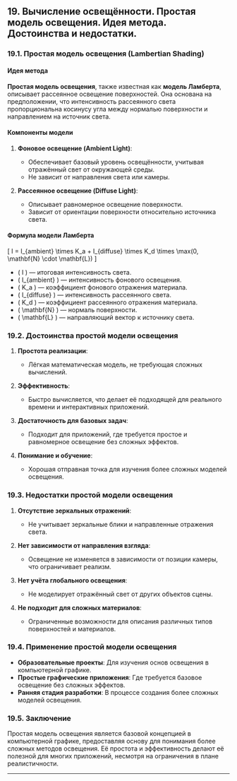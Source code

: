 
## 19. Вычисление освещённости. Простая модель освещения. Идея метода. Достоинства и недостатки.

### 19.1. Простая модель освещения (Lambertian Shading)

#### Идея метода

**Простая модель освещения**, также известная как **модель Ламберта**, описывает рассеянное освещение поверхностей. Она основана на предположении, что интенсивность рассеянного света пропорциональна косинусу угла между нормалью поверхности и направлением на источник света.

#### Компоненты модели

1. **Фоновое освещение (Ambient Light)**:
    - Обеспечивает базовый уровень освещённости, учитывая отражённый свет от окружающей среды.
    - Не зависит от направления света или камеры.

2. **Рассеянное освещение (Diffuse Light)**:
    - Описывает равномерное освещение поверхности.
    - Зависит от ориентации поверхности относительно источника света.

#### Формула модели Ламберта

\[
I = I_{ambient} \times K_a + I_{diffuse} \times K_d \times \max(0, \mathbf{N} \cdot \mathbf{L})
\]

- \( I \) — итоговая интенсивность света.
- \( I_{ambient} \) — интенсивность фонового освещения.
- \( K_a \) — коэффициент фонового отражения материала.
- \( I_{diffuse} \) — интенсивность рассеянного света.
- \( K_d \) — коэффициент рассеянного отражения материала.
- \( \mathbf{N} \) — нормаль поверхности.
- \( \mathbf{L} \) — направляющий вектор к источнику света.

### 19.2. Достоинства простой модели освещения

1. **Простота реализации**:
    - Лёгкая математическая модель, не требующая сложных вычислений.

2. **Эффективность**:
    - Быстро вычисляется, что делает её подходящей для реального времени и интерактивных приложений.

3. **Достаточность для базовых задач**:
    - Подходит для приложений, где требуется простое и равномерное освещение без сложных эффектов.

4. **Понимание и обучение**:
    - Хорошая отправная точка для изучения более сложных моделей освещения.

### 19.3. Недостатки простой модели освещения

1. **Отсутствие зеркальных отражений**:
    - Не учитывает зеркальные блики и направленные отражения света.

2. **Нет зависимости от направления взгляда**:
    - Освещение не изменяется в зависимости от позиции камеры, что ограничивает реализм.

3. **Нет учёта глобального освещения**:
    - Не моделирует отражённый свет от других объектов сцены.

4. **Не подходит для сложных материалов**:
    - Ограниченные возможности для описания различных типов поверхностей и материалов.

### 19.4. Применение простой модели освещения

- **Образовательные проекты**: Для изучения основ освещения в компьютерной графике.
- **Простые графические приложения**: Где требуется базовое освещение без сложных эффектов.
- **Ранняя стадия разработки**: В процессе создания более сложных моделей освещения.

### 19.5. Заключение

Простая модель освещения является базовой концепцией в компьютерной графике, предоставляя основу для понимания более сложных методов освещения. Её простота и эффективность делают её полезной для многих приложений, несмотря на ограничения в плане реалистичности.

---
